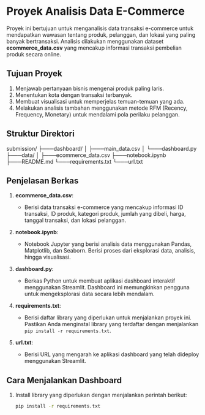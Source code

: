# Proyek Analisis Data E-Commerce

Proyek ini bertujuan untuk menganalisis data transaksi e-commerce untuk mendapatkan wawasan tentang produk, pelanggan, dan lokasi yang paling banyak bertransaksi. Analisis dilakukan menggunakan dataset **ecommerce_data.csv** yang mencakup informasi transaksi pembelian produk secara online.

## Tujuan Proyek
1. Menjawab pertanyaan bisnis mengenai produk paling laris.
2. Menentukan kota dengan transaksi terbanyak.
3. Membuat visualisasi untuk memperjelas temuan-temuan yang ada.
4. Melakukan analisis tambahan menggunakan metode RFM (Recency, Frequency, Monetary) untuk mendalami pola perilaku pelanggan.

## Struktur Direktori
submission/ ├───dashboard/ │ ├───main_data.csv │ └───dashboard.py ├───data/ │ ├───ecommerce_data.csv ├───notebook.ipynb ├───README.md └───requirements.txt └───url.txt

## Penjelasan Berkas

1. **ecommerce_data.csv**:
   - Berisi data transaksi e-commerce yang mencakup informasi ID transaksi, ID produk, kategori produk, jumlah yang dibeli, harga, tanggal transaksi, dan lokasi pelanggan.

2. **notebook.ipynb**:
   - Notebook Jupyter yang berisi analisis data menggunakan Pandas, Matplotlib, dan Seaborn. Berisi proses dari eksplorasi data, analisis, hingga visualisasi.

3. **dashboard.py**:
   - Berkas Python untuk membuat aplikasi dashboard interaktif menggunakan Streamlit. Dashboard ini memungkinkan pengguna untuk mengeksplorasi data secara lebih mendalam.

4. **requirements.txt**:
   - Berisi daftar library yang diperlukan untuk menjalankan proyek ini. Pastikan Anda menginstal library yang terdaftar dengan menjalankan `pip install -r requirements.txt`.

5. **url.txt**:
   - Berisi URL yang mengarah ke aplikasi dashboard yang telah dideploy menggunakan Streamlit.

## Cara Menjalankan Dashboard

1. Install library yang diperlukan dengan menjalankan perintah berikut:
   ```bash
   pip install -r requirements.txt